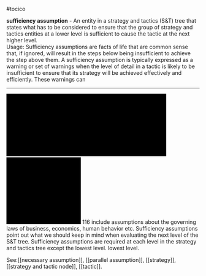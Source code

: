 #tocico

<b>sufficiency assumption</b> - An entity in a strategy and tactics (S&amp;T) tree that states what has to be considered to ensure that the group of strategy and tactics entities at a lower level is sufficient to cause the tactic at the next higher level.  
Usage: Sufficiency assumptions are facts of life that are common sense that, if ignored, will result in the steps below being insufficient to achieve the step above them. A sufficiency assumption is typically expressed as a warning or set of warnings when the level of detail in a tactic is likely to be insufficient to ensure that its strategy will be achieved effectively and efficiently. These warnings can 
<hr/>
<img src="./tocico_dictionary_2nd_editio-116_1.png"/>
<img src="./tocico_dictionary_2nd_editio-116_2.png"/>
116 
include assumptions about the governing laws of business, economics, human behavior etc.  Sufficiency assumptions point out what we should keep in mind when evaluating the next level of the S&amp;T tree.  Sufficiency assumptions are required at each level in the strategy and tactics tree except the lowest level.  lowest level.  



See:[[necessary assumption]], [[parallel assumption]], [[strategy]], [[strategy and tactic node]], [[tactic]].
